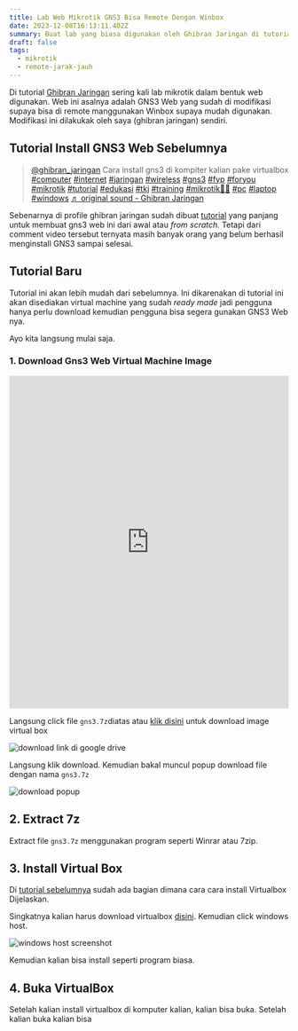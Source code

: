 ```yaml
---
title: Lab Web Mikrotik GNS3 Bisa Remote Dengan Winbox
date: 2023-12-08T16:13:11.402Z
summary: Buat lab yang biasa digunakan oleh Ghibran Jaringan di tutorial
draft: false
tags:
  - mikrotik
  - remote-jarak-jauh
---
```

Di tutorial [Ghibran Jaringan](https://www.tiktok.com/@ghibran_jaringan) sering kali lab mikrotik dalam bentuk web digunakan. Web ini asalnya adalah GNS3 Web yang sudah di modifikasi supaya bisa di remote manggunakan Winbox supaya mudah digunakan. Modifikasi ini dilakukak oleh saya (ghibran jaringan) sendiri.

## Tutorial Install GNS3 Web Sebelumnya

<blockquote class="tiktok-embed" cite="https://www.tiktok.com/@ghibran_jaringan/video/7271003638334573829" data-video-id="7271003638334573829" style="max-width: 605px;min-width: 325px;" > <section> <a target="_blank" title="@ghibran_jaringan" href="https://www.tiktok.com/@ghibran_jaringan?refer=embed">@ghibran_jaringan</a> Cara install gns3 di kompiter kalian pake virtualbox <a title="computer" target="_blank" href="https://www.tiktok.com/tag/computer?refer=embed">#computer</a> <a title="internet" target="_blank" href="https://www.tiktok.com/tag/internet?refer=embed">#internet</a> <a title="jaringan" target="_blank" href="https://www.tiktok.com/tag/jaringan?refer=embed">#jaringan</a> <a title="wireless" target="_blank" href="https://www.tiktok.com/tag/wireless?refer=embed">#wireless</a> <a title="gns3" target="_blank" href="https://www.tiktok.com/tag/gns3?refer=embed">#gns3</a> <a title="fyp" target="_blank" href="https://www.tiktok.com/tag/fyp?refer=embed">#fyp</a> <a title="foryou" target="_blank" href="https://www.tiktok.com/tag/foryou?refer=embed">#foryou</a> <a title="mikrotik" target="_blank" href="https://www.tiktok.com/tag/mikrotik?refer=embed">#mikrotik</a> <a title="tutorial" target="_blank" href="https://www.tiktok.com/tag/tutorial?refer=embed">#tutorial</a> <a title="edukasi" target="_blank" href="https://www.tiktok.com/tag/edukasi?refer=embed">#edukasi</a> <a title="tkj" target="_blank" href="https://www.tiktok.com/tag/tkj?refer=embed">#tkj</a> <a title="training" target="_blank" href="https://www.tiktok.com/tag/training?refer=embed">#training</a> <a title="mikrotik💪🤩" target="_blank" href="https://www.tiktok.com/tag/mikrotik%F0%9F%92%AA%F0%9F%A4%A9?refer=embed">#mikrotik💪🤩</a> <a title="pc" target="_blank" href="https://www.tiktok.com/tag/pc?refer=embed">#pc</a> <a title="laptop" target="_blank" href="https://www.tiktok.com/tag/laptop?refer=embed">#laptop</a> <a title="windows" target="_blank" href="https://www.tiktok.com/tag/windows?refer=embed">#windows</a> <a target="_blank" title="♬ original sound - Ghibran Jaringan" href="https://www.tiktok.com/music/original-sound-7271003708849916678?refer=embed">♬ original sound - Ghibran Jaringan</a> </section> </blockquote> <script async src="https://www.tiktok.com/embed.js"></script>

Sebenarnya di profile ghibran jaringan sudah dibuat [tutorial](https://www.tiktok.com/@ghibran_jaringan/video/7271003638334573829) yang panjang untuk membuat gns3 web ini dari awal atau *from scratch.* Tetapi dari comment video tersebut ternyata masih banyak orang yang belum berhasil menginstall GNS3 sampai selesai.

## Tutorial Baru

Tutorial ini akan lebih mudah dari sebelumnya. Ini dikarenakan di tutorial ini akan disediakan virtual machine yang sudah *ready made* jadi pengguna hanya perlu download kemudian pengguna bisa segera gunakan GNS3 Web nya.

Ayo kita langsung mulai saja.

### 1. Download Gns3 Web Virtual Machine Image
<iframe src="https://drive.google.com/embeddedfolderview?id=1PKwBs20VBE7-TlLLZzS6BYjeJlfMnfWA#list" style="width:100%; height:600px; border:0;"></iframe>

Langsung click file `gns3.7z`diatas atau [klik disini](https://drive.google.com/file/d/12YSOH_iFpJvNcKnA8SyAiTyQN9dqilUr/view?usp=sharing) untuk download image virtual box 

![download link di google drive](/images/uploads/screenshot-from-2023-12-08-17-44-52.png "download google drive")

Langsung klik download. Kemudian bakal muncul popup download file dengan nama `gns3.7z`

![download popup](/images/uploads/screenshot-from-2023-12-08-17-43-04.png)

## 2. Extract 7z

Extract file `gns3.7z` menggunakan program seperti Winrar atau 7zip.

## 3. Install Virtual Box

Di [tutorial sebelumnya](https://www.tiktok.com/@ghibran_jaringan/video/7271003638334573829) sudah ada bagian dimana cara cara install Virtualbox Dijelaskan.

Singkatnya kalian harus download virtualbox [disini](https://www.virtualbox.org/wiki/Downloads).
Kemudian click windows host.

![windows host  screenshot](/images/uploads/screenshot-from-2023-12-08-17-53-35.png)

Kemudian kalian bisa install seperti program biasa.

## 4. Buka VirtualBox
Setelah kalian install virtualbox di komputer kalian, kalian bisa buka.
Setelah kalian buka kalian bisa 

